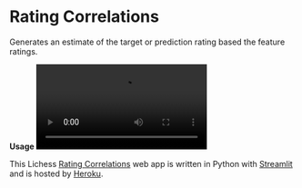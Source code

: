# Rating Correlations
Generates an estimate of the target or prediction rating based the feature ratings.

**Usage** <video src='https://user-images.githubusercontent.com/22366935/151758231-29533a79-81bf-42b0-a3bf-f31e72220895.mov'/>

This Lichess [Rating Correlations](https://ratingcorrelations.herokuapp.com/) web app is written in Python with [Streamlit](https://streamlit.io/) and is hosted by [Heroku](https://www.heroku.com).
